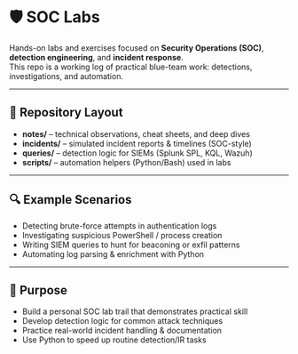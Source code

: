 # 🛡️ SOC Labs

Hands-on labs and exercises focused on **Security Operations (SOC)**, **detection engineering**, and **incident response**.  
This repo is a working log of practical blue-team work: detections, investigations, and automation.

---

## 📂 Repository Layout

- **notes/** – technical observations, cheat sheets, and deep dives  
- **incidents/** – simulated incident reports & timelines (SOC-style)  
- **queries/** – detection logic for SIEMs (Splunk SPL, KQL, Wazuh)  
- **scripts/** – automation helpers (Python/Bash) used in labs  

---

## 🔍 Example Scenarios

- Detecting brute-force attempts in authentication logs  
- Investigating suspicious PowerShell / process creation  
- Writing SIEM queries to hunt for beaconing or exfil patterns  
- Automating log parsing & enrichment with Python  

---

## 🧩 Purpose

- Build a personal SOC lab trail that demonstrates practical skill  
- Develop detection logic for common attack techniques  
- Practice real-world incident handling & documentation  
- Use Python to speed up routine detection/IR tasks  
